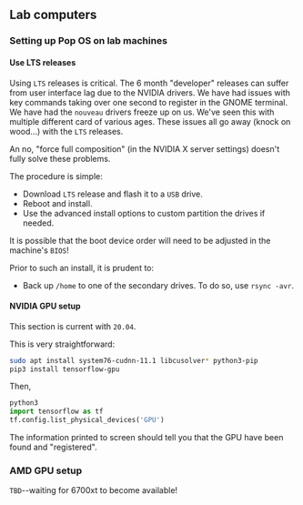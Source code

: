 ## Lab computers

### Setting up Pop OS on lab machines

#### Use LTS releases

Using `LTS` releases is critical.
The 6 month "developer" releases can suffer from user interface lag due to the NVIDIA drivers.
We have had issues with key commands taking over one second to register in the GNOME terminal.
We have had the `nouveau` drivers freeze up on us.
We've seen this with multiple different card of various ages.
These issues all go away (knock on wood...) with the `LTS` releases.

An no, "force full composition" (in the NVIDIA X server settings) doesn't fully solve these problems.

The procedure is simple:

* Download `LTS` release and flash it to a `USB` drive.
* Reboot and install.
* Use the advanced install options to custom partition the drives if needed.

It is possible that the boot device order will need to be adjusted in the machine's `BIOS`!

Prior to such an install, it is prudent to:

* Back up `/home` to one of the secondary drives.
  To do so, use `rsync -avr`.

#### NVIDIA GPU setup

This section is current with `20.04`.

This is very straightforward:

```sh
sudo apt install system76-cudnn-11.1 libcusolver* python3-pip
pip3 install tensorflow-gpu
```

Then,

```py
python3
import tensorflow as tf
tf.config.list_physical_devices('GPU') 
```

The information printed to screen should tell you that the GPU have been found and "registered".

### AMD GPU setup

`TBD`--waiting for 6700xt to become available!
